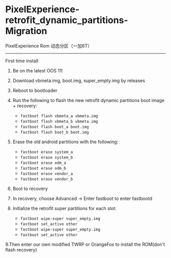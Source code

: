 # PixelExperience-retrofit_dynamic_partitions-Migration
PixelExperience Rom 动态分区（一加6T）

---

First time install
1. Be on the latest OOS 11!

2. Download vbmeta.img, boot.img, super_empty.img by releases  
3. Reboot to bootloader

4. Run the following to flash the new retrofit dynamic partitions boot image + recovery: 
    - ``` fastboot flash vbmeta_a vbmeta.img ```
    - ``` fastboot flash vbmeta_b vbmeta.img ```
    - ``` fastboot flash boot_a boot.img ``` 
    - ``` fastboot flash boot_b boot.img ```
    
5. Erase the old android partitions with the following: 
    - ``` fastboot erase system_a ```
    - ``` fastboot erase system_b ```
    - ``` fastboot erase odm_a ```
    - ``` fastboot erase odm_b ```
    - ``` fastboot erase vendor_a ```
    - ```fastboot erase vendor_b ```
    
6. Boot to recovery

7. In recovery, choose Advanced -> Enter fastboot to enter fastbootd

8. Initialize the retrofit super partitions for each slot: 
    - ``` fastboot wipe-super super_empty.img ```
    - ``` fastboot set_active other ```
    - ``` fastboot wipe-super super_empty.img ```
    - ``` fastboot set_active other ```

9.Then enter our own modified TWRP or OrangeFox to install the ROM(don't flash recovery)
